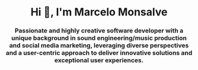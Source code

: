 <h1 align="center">Hi 👋, I'm Marcelo Monsalve</h1>
<h3 align="center">Passionate and highly creative software developer with a unique background in sound engineering/music production and social media marketing, leveraging diverse perspectives and a user-centric approach to deliver innovative solutions and exceptional user experiences.</h3>
